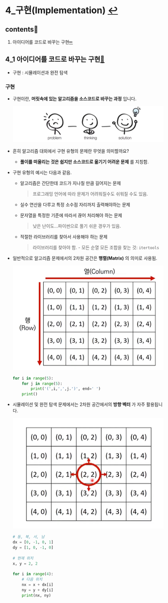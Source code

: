 # 4_구현(Implementation) [↩](../this_is_codingtest)

## contents📑<a id="contents"></a>

1. 아이디어를 코드로 바꾸는 구현[✏](#4_1)

## 4_1 아이디어를 코드로 바꾸는 구현[📑](#contents)<a id="4_1"></a>

* 구현 : 시뮬레이션과 완전 탐색

### 구현

* 구현이란, **머릿속에 있는 알고리즘을 소스코드로 바꾸는 과정** 입니다.

  ![](./image/r_4_1-1.png)

* 흔히 알고리즘 대외에서 구현 유형의 문제란 무엇을 의미할까요?

  * **풀이를 떠올리는 것은 쉽지만 소스코드로 옮기기 어려운 문제** 를 지칭함.

* 구현 유형의 예시는 다음과 같음.

  * 알고리즘은 간단한데 코드가 지나칠 만큼 길어지는 문제

    > 프로그래밍 언어에 따라 문제가 어려워질수도 쉬워질 수도 있음.

  * 실수 연산을 다루고 특정 소수점 자리까지 출력해야하는 문제

  * 문자열을 특정한 기준에 따라서 끊어 처리해야 하는 문제

    > 낮은 난이도...파이썬으로 풀기 쉬운 경우가 있음.

  * 적절한 라이브러리를 찾아서 사용해야 하는 문제

    > 라이브러리를 찾아야 함.  - 모든 순열 모든 조합을 찾는 것: `itertools`

* 일반적으로 알고리즘 문제에서의 2차원 공간은 **행렬(Matrix)** 의 의미로 사용됨.

  ![](./image/r_4_1-2.png)

  ```python
  for i in range(5):
      for j in range(5):
          print('(',i,',',j.')', end=' ')
      print()
  ```

* 시뮬레이션 및 완전 탐색 문제에서는 2차원 공간에서의 **방향 벡터** 가 자주 활용됩니다.

  ![](./image/r_4_1-3.png)

  ```python
  # 동, 북, 서, 남
  dx = [0, -1, 0, 1]
  dy = [1, 0, -1, 0]
  
  # 현재 위치
  x, y = 2, 2
  
  for i in range(4):
      # 다음 위치
      nx = x + dx[i]
      ny = y + dy[i]
      print(nx, ny)
  ```

  
